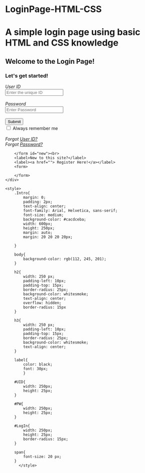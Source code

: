 # LoginPage-HTML-CSS
# A simple login page using basic HTML and CSS knowledge

<!DOCTYPE html>
<html>
    <head>
<b><title> LOGIN Page</title> </b>
    </head>
    
<body>
    <h2> Welcome to the Login Page!</h2><h3>Let's get started! </h3>
    <div class = "Intro">
        <form id = "login" action="login.php">
            <label><em> User ID</em></label><br>
            <input type="text" placeholder="Enter the unique ID" name= "UID" id="User ID"><br>
            <br>
            <label><em>Password</em></label><br>
            <input type="password" name= "PW" placeholder="Enter Password" id="Password"><br>
            <br>            
            <input type="button" id="log" name="LogIn" value="Submit"><br>
            <input type="checkbox" id="check"> Always remember me <br>
            <br>
             <em>Forgot <a href = "">User ID?</a></em><br>
            <em>Forgot <a href = ""> Password?</a></em><br>
                        
        </form id="new"><br>
        <label>New to this site?</label>
        <label><a href=""> Register Here!</a></label>
        <form>

        </form>
    </div>

    <style>
        .Intro{
            margin: 0;
            padding: 2px;
            text-align: center;
            font-family: Arial, Helvetica, sans-serif;
            font-size: medium;
            background-color: #cacdceba;
            width: 600px;
            height: 250px;
            margin: auto;
            margin: 20 20 20 20px;
            
        }

        body{
            background-color: rgb(112, 245, 201);
        }

        h2{
            width: 250 px;
            padding-left: 10px;
            padding-top: 15px;
            border-radius: 25px;
            background-color: whitesmoke;
            text-align: center;
            overflow: hidden;  
            border-radius: 15px
        }
        
        h3{
            width: 250 px;
            padding-left: 10px;
            padding-top: 15px;
            border-radius: 25px;
            background-color: whitesmoke;
            text-align: center;
        }
            
        label{
            color: black;
            font: 30px;
            }

        #UID{
            width: 250px;
            height: 25px;
        }

        #PW{
            width: 250px;
            height: 25px;
        }

        #LogIn{
            width: 250px;
            height: 25px;
            border-radius: 15px;
        }

        span{
            font-size: 20 px;
        }                
          </style>
</body>
</html>
